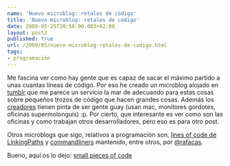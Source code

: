 ```yaml
---
name: 'Nuevo microblog: retales de código'
title: 'Nuevo microblog: retales de código'
date: 2009-05-25T20:58:00.003+02:00
layout: post2
published: true
url: /2009/05/nuevo-microblog-retales-de-codigo.html
tags: 
- programación
---
```


Me fascina ver como hay gente que es capaz de sacar el máximo partido a unas cuantas líneas de código. Por eso he creado un microblog alojado en [tumblr](http://tumblr.com/) que me parece un servicio la mar de adecuando para estas cosas sobre pequeños trozos de código que hacen grandes cosas. Además los [creadores](http://www.tumblr.com/about) tienen pinta de ser gente guay (usan mac, monitores gordotes, oficinas supermolonguis) :p. Por cierto, que interesante es ver como son las oficinas y como trabajan otros desarrolladores, pero eso es para otro post.  
  
Otros microblogs que sigo, relativos a programación son, [lines of code de LinkingPaths](http://loc.linkingpaths.com/) y [commandliners](http://commandliners.com/) mantenido, entre otros, por [@rafacas](http://twitter.com/rafacas).  
  
Bueno, aquí os lo dejo: [small pieces of code](http://smallpiecesofcode.tumblr.com/)